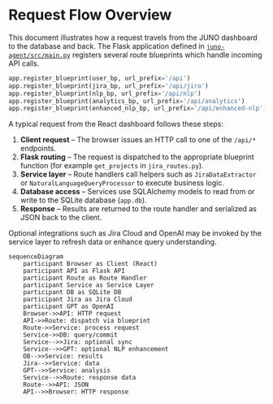 # Request Flow Overview

This document illustrates how a request travels from the JUNO dashboard to the database and back.  The Flask application defined in [`juno-agent/src/main.py`](../../juno-agent/src/main.py) registers several route blueprints which handle incoming API calls.

```python
app.register_blueprint(user_bp, url_prefix='/api')
app.register_blueprint(jira_bp, url_prefix='/api/jira')
app.register_blueprint(nlp_bp, url_prefix='/api/nlp')
app.register_blueprint(analytics_bp, url_prefix='/api/analytics')
app.register_blueprint(enhanced_nlp_bp, url_prefix='/api/enhanced-nlp')
```

A typical request from the React dashboard follows these steps:

1. **Client request** – The browser issues an HTTP call to one of the `/api/*` endpoints.
2. **Flask routing** – The request is dispatched to the appropriate blueprint function (for example `get_projects` in `jira_routes.py`).
3. **Service layer** – Route handlers call helpers such as `JiraDataExtractor` or `NaturalLanguageQueryProcessor` to execute business logic.
4. **Database access** – Services use SQLAlchemy models to read from or write to the SQLite database (`app.db`).
5. **Response** – Results are returned to the route handler and serialized as JSON back to the client.

Optional integrations such as Jira Cloud and OpenAI may be invoked by the service layer to refresh data or enhance query understanding.

```mermaid
sequenceDiagram
    participant Browser as Client (React)
    participant API as Flask API
    participant Route as Route Handler
    participant Service as Service Layer
    participant DB as SQLite DB
    participant Jira as Jira Cloud
    participant GPT as OpenAI
    Browser->>API: HTTP request
    API->>Route: dispatch via blueprint
    Route->>Service: process request
    Service->>DB: query/commit
    Service-->>Jira: optional sync
    Service-->>GPT: optional NLP enhancement
    DB-->>Service: results
    Jira-->>Service: data
    GPT-->>Service: analysis
    Service-->>Route: response data
    Route-->>API: JSON
    API-->>Browser: HTTP response
```
